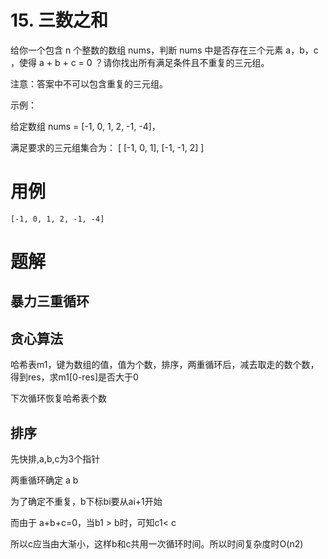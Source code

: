 # 15. 三数之和
给你一个包含 n 个整数的数组 nums，判断 nums 中是否存在三个元素 a，b，c ，使得 a + b + c = 0 ？请你找出所有满足条件且不重复的三元组。

注意：答案中不可以包含重复的三元组。

示例：

给定数组 nums = [-1, 0, 1, 2, -1, -4]，

满足要求的三元组集合为：
[
  [-1, 0, 1],
  [-1, -1, 2]
]

# 用例
```
[-1, 0, 1, 2, -1, -4]
```


# 题解

## 暴力三重循环

## 贪心算法
哈希表m1，键为数组的值，值为个数，排序，两重循环后，减去取走的数个数，得到res，求m1[0-res]是否大于0

下次循环恢复哈希表个数

## 排序
先快排,a,b,c为3个指针

两重循环确定 a b

为了确定不重复，b下标bi要从ai+1开始

而由于 a+b+c=0，当b1 > b时，可知c1< c

所以c应当由大渐小，这样b和c共用一次循环时间。所以时间复杂度时O(n2)



